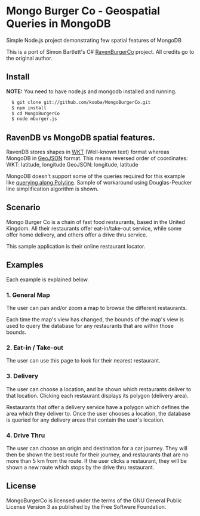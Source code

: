 # Mongo Burger Co - Geospatial Queries in MongoDB

Simple Node.js project demonstrating few spatial features of MongoDB

This is a port of Simon Bartlett's C# [RavenBurgerCo](https://github.com/sibartlett/RavenBurgerCo) project.
All credits go to the original author.

## Install

**NOTE:** You need to have node.js and mongodb installed and running.

```sh
  $ git clone git://github.com/kooba/MongoBurgerCo.git
  $ npm install
  $ cd MongoBurgerCo
  $ node mburger.js
```

## RavenDB vs MongoDB spatial features.

RavenDB stores shapes in [WKT](http://en.wikipedia.org/wiki/Well-known_text) (Well-known text) format whereas MongoDB in [GeoJSON](http://geojson.org/geojson-spec.html) format.
This means reversed order of coordinates:
WKT: latitude, longitude
GeoJSON: longitude, latitude

MongoDB doesn't support some of the queries required for this example like [querying along Polyline](https://jira.mongodb.org/browse/SERVER-4339).
Sample of workaround using Douglas-Peucker line simplification algorithm is shown.

## Scenario

Mongo Burger Co is a chain of fast food restaurants, based in the United Kingdom. All their restaurants offer eat-in/take-out service, while some offer home delivery, and others offer a drive thru service.

This sample application is their online restaurant locator.

## Examples

Each example is explained below.

### 1. General Map

The user can pan and/or zoom a map to browse the different restaurants.

Each time the map's view has changed, the bounds of the map's view is used to query the database for any restaurants that are within those bounds.

### 2. Eat-in / Take-out

The user can use this page to look for their nearest restaurant.

### 3. Delivery

The user can choose a location, and be shown which restaurants deliver to that location. Clicking each restaurant displays its polygon (delivery area).

Restaurants that offer a delivery service have a polygon which defines the area which they deliver to. Once the user chooses a location, the database is queried for any delivery areas that contain the user's location.

### 4. Drive Thru

The user can choose an origin and destination for a car journey. They will then be shown the best route for their journey, and restaurants that are no more than 5 km from the route. If the user clicks a restaurant, they will be shown a new route which stops by the drive thru restaurant.

## License

MongoBurgerCo is licensed under the terms of the GNU General Public License Version 3 as published by the Free Software Foundation.